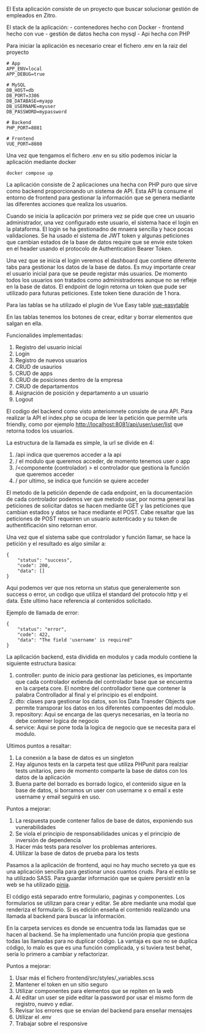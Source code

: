El Esta aplicación consiste de un proyecto que buscar solucionar gestión de empleados en Zitro.

El stack de la aplicación:
\- contenedores hecho con Docker
\- frontend hecho con vue
\- gestión de datos hecha con mysql
\- Api hecha con PHP

Para iniciar la aplicación es necesario crear el fichero .env en la raiz del proyecto

```
# App
APP_ENV=local
APP_DEBUG=true

# MySQL
DB_HOST=db
DB_PORT=3306
DB_DATABASE=myapp
DB_USERNAME=myuser
DB_PASSWORD=mypassword

# Backend
PHP_PORT=8081

# Frontend
VUE_PORT=8080
```

Una vez que tengamos el fichero .env en su sitio podemos iniciar la aplicación mediante docker

```
docker compose up
```

La aplicación consiste de 2 aplicaciones una hecha con PHP puro que sirve como backend proporcionando un sistema de API. Esta API la consume el entorno de frontend para gestionar la información que se genera mediante las diferentes acciones que realiza los usuarios.

Cuando se inicia la aplicación por primera vez se pide que cree un usuario administrador, una vez configurado este usuario, el sistema hace el login en la plataforma. El login se ha gestionadno de mnaera sencilla y hace pocas validaciones. Se ha usado el sistema de JWT token y algunas peticiones que cambian estados de la base de datos require que se envie este token en el header usando el protocolo de Authentication Bearer Token.

Una vez que se inicia el login veremos el dashboard que contiene diferente tabs para gestionar los datos de la base de datos. Es muy importante crear el usuario inicial para que se peude registar más usuarios. De momento todos los usuarios son tratados como administradores aunque no se refleje en la base de datos. El endpoint de login retorna un token que pude ser utilizado para futuras peticiones. Este token tiene duración de 1 hora.

Para las tablas se ha utilizado el plugin de Vue Easy table [vue-easytable](https://github.com/Happy-Coding-Clans/vue-easytable)

En las tablas tenemos los botones de crear, editar y borrar elementos que salgan en ella.

Funcionalides implementadas:

1. Registro del usuario inicial
2. Login
3. Registro de nuevos usuarios
4. CRUD de usaurios
5. CRUD de apps
6. CRUD de posiciones dentro de la empresa
7. CRUD de departamentos
8. Asignación de posición y departamento a un usuario
9. Logout

El codigo del backend como visto anteriomnete consiste de una API. Para realizar la API el index.php se ocupa de leer la petición que permite urls friendly, como por ejemplo [http://localhost:8081/api/user/user/list](http://localhost:8081/api/user/user/list) que retorna todos los usuarios.

La estructura de la llamada es simple, la url se divide en 4:

1. /api indica que queremos acceder a la api
2. / el modulo que queremos acceder, de momento tenemos user o app
3. /\<componente (controlador) > el controlador que gestiona la función que queremos acceder
4. / por ultimo, se indica que función se quiere acceder

El metodo de la petición depende de cada endpoint, en la documentación de cada controlador podemos ver que metodo usar, por norma general las peticiones de solicitar datos se hacen mediante GET y las peticiones que cambian estados y datos se hace mediante el POST. Cabe resaltar que las peticiones de POST requeiren un usuario autenticado y su token de authentificación sino retornan error.

Una vez que el sistema sabe que controlador y función llamar, se hace la petición y el resultado es algo similar a:

```
{
    "status": "success",
    "code": 200,
    "data": []
}
```

Aqui podemos ver que nos retorna un status que generalemente son success o error, un codigo que utiliza el standard del protocolo http y el data. Este ultimo hace referencia al contenidos solicitado.

Ejemplo de llamada de error:

```
{
    "status": "error",
    "code": 422,
    "data": "The field 'username' is required"
}
```

La aplicación backend, esta dividida en modulos y cada modulo contiene la siguiente estructura basica:

1. controller: punto de inicio para gestionar las peticiones, es importante que cada controlador extienda del controlador base que se encuentra en la carpeta core. El nombre del controllador tiene que contener la palabra Controllador al final y el principio es el endpoint.
2. dto: clases para gestionar los datos, son los Data Transder Objects que permite transporar los datos en los diferentes compoentes del modulo.
3. repository: Aqui se encarga de las querys necesarias, en la teoria no debe contener logica de negocio
4. service: Aqui se pone toda la logica de negocio que se necesita para el modulo.

Ultimos puntos a resaltar:

1. La conexión a la base de datos es un singleton
2. Hay algunos tests en la carpeta test que utiliza PHPunit para realziar tests unitarios, pero de momento comparte la base de datos con los datos de la aplicación
3. Buena parte del borrado es borrado logico, el contenido sigue en la base de datos, si borramos un user con username x o email x este username y email seguirá en uso.

Puntos a mejorar:

1. La respuesta puede contener fallos de base de datos, exponiendo sus vunerabilidades
2. Se viola el principio de responsabilidades unicas y el principio de inversión de dependencia
3. Hacer más tests para resolver los problemas anteriores.
4. Utilizar la base de datos de prueba para los tests

Pasamos a la aplicación de frontend, aqui no hay mucho secreto ya que es una aplicación sencilla para gestionar unos cuantos cruds. Para el estilo se ha utilizado SASS. Para guardar información que se quiere persistir en la web se ha utilizado [pinia](https://pinia.vuejs.org/).

El código está separado entre formulario, paginas y componentes. Los formularios se utilizan para crear y editar. Se abre mediante una modal que renderiza el formulario. Si es edición enseña el contenido realizando una llamada al backend para buscar la información.

En la carpeta services es donde se encuentra toda las llamadas que se hacen al backend. Se ha implementado una función propia que gestiona todas las llamadas para no duplicar código. La vantaja es que no se duplica código, lo malo es que es una función complicada, y si tuviera test behat, sería lo primero a cambiar y refactorizar.

Puntos a mejorar:

1. Usar más el fichero frontend/src/styles/\_variables.scss
2. Mantener el token en un sitio seguro
3. Utilizar componentes para elementos que se repiten en la web
4. Al editar un user se pide editar la password por usar el mismo form de registro, nuevo y ediar.
5. Revisar los errores que se envian del backend para enseñar mensajes
6. Utilizar el .env
7. Trabajar sobre el responsive